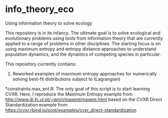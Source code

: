 # info_theory_eco
Using information theory to solve ecology

This repository is in its infancy. The ultimate goal is to solve ecological and evolutionary problems using tools from information theory that are currently applied to a range of problems in other disciplines. The starting focus is on using maximum entropy and entropy distance approaches to understand population dynamics, and the dynamics of competing species in particular. 

This repository currently contains:

1. Reworked examples of maximum entropy approaches for numerically solving best-fit distributions subject to (Lagrangian)
  
  *constraints.max_ent.R: The only goal of this script is to start learning CVXR. Here, I reproduce the Maximum Entropy example from http://www.di.fc.ul.pt/~jpn/r/maxent/maxent.html based on the CVXR Direct Standardization example from https://cvxr.rbind.io/post/examples/cvxr_direct-standardization  
  

